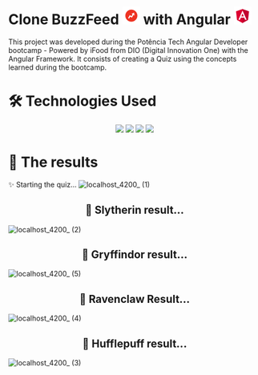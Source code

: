 # Clone BuzzFeed <img src= "./src/assets/imgs/Buzz.png" height=35> with Angular <img src= "./src/assets/imgs/Angular.png" height=35>

This project was developed during the Potência Tech Angular Developer bootcamp - Powered by iFood from DIO (Digital Innovation One) with the Angular Framework. It consists of creating a Quiz using the concepts learned during the bootcamp.

# 🛠 Technologies Used
<p align="center">
    <img src="https://img.shields.io/badge/HTML5-000?style=for-the-badge&logo=html5">
    <img src="https://img.shields.io/badge/TypeScript-000?style=for-the-badge&logo=typescript&logoColor=blue">
    <img src="https://img.shields.io/badge/JavaScript-000?style=for-the-badge&logo=javascript">
    <img src="https://img.shields.io/badge/CSS3-000?style=for-the-badge&logo=css3&logoColor=264CE4" >
</p>


 # 🚀 The results
 
✨ Starting the quiz...
![localhost_4200_ (1)](https://user-images.githubusercontent.com/69852246/233815468-88d1a0e5-7d2e-4d9f-a35c-348e0f5bb2fa.png)

<h2 align="center">🐍 Slytherin result...</h2>

![localhost_4200_ (2)](https://user-images.githubusercontent.com/69852246/233815474-ab916658-691f-4752-a729-85955ef07300.png)

<h2 align="center">🦁 Gryffindor result...</h2>

![localhost_4200_ (5)](https://user-images.githubusercontent.com/69852246/233815479-0a02ce6b-e2b6-42eb-bb28-6df77a77559a.png)

<h2 align="center">🦅 Ravenclaw Result...</h2>

![localhost_4200_ (4)](https://user-images.githubusercontent.com/69852246/233815487-7414f643-0627-4ecb-9772-6395ebab9791.png)

<h2 align="center">🦡 Hufflepuff result...</h2>

![localhost_4200_ (3)](https://user-images.githubusercontent.com/69852246/233815494-f5ceecc7-47ee-46f3-9974-6d4676816625.png)
 


